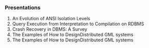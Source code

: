 ### Presentations

1. An Evolution of ANSI Isolation Levels
2. Query Execution from Interpretation to Compilation on RDBMS
3. Crash Recovery in DBMS: A Survey
4. The Examples of How to DesignDistributed GML systems
5. The Examples of How to DesignDistributed GML systems